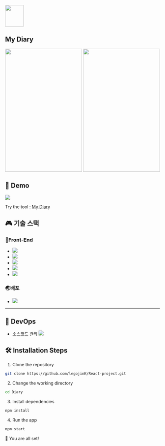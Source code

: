 

 <div align="left">
    <a href="https://lego-mydiary.web.app">
       <img src="https://user-images.githubusercontent.com/95139299/190842505-cd36dbb3-b027-44fd-a867-18e208fef772.png" width="60" height="70" /> 
    </a>
   <h2>My Diary</h2>
 </div> 
<p align="left">
 <img src="https://user-images.githubusercontent.com/95139299/190850183-eab156ef-ae4d-4872-9fce-11bd9cbdcc48.png" width="250" height="400" /> 
 <img src="https://user-images.githubusercontent.com/95139299/190850715-dc7b624f-db8d-47fd-84d9-f4ca87c3b174.png" width="250" height="400" />
</p> 

## 🚀 Demo

<a href="https://lego-mydiary.web.app" >
<img src="https://img.shields.io/website?url=https%3A%2F%2Frahuldkjain.github.io%2Fgh-profile-readme-generator&logo=github&style=flat-square" />
 
</a>



Try the tool  :  [My Diary](https://lego-mydiary.web.app)



## :video_game: 기술 스택

### 🎨Front-End
<ul>
 <li><img src="https://img.shields.io/badge/JavaScript-F7DF1E?style=flat-square&logo=javascript&logoColor=black"/></li>
 <li><img src="https://img.shields.io/badge/HTML5-E34F26?style=flat-square&logo=html5&logoColor=white"/> </li>
 <li><img src="https://img.shields.io/badge/CSS3-1572B6?style=flat-square&logo=css3&logoColor=white"/></li>
 <li><img src="https://img.shields.io/badge/React-61DAFB?style=flat-square&logo=React&logoColor=black"/> </li>
 <li><img src="https://img.shields.io/badge/styled components-DB7093?style=flat-square&logo=styled-components&logoColor=white"/></li>
</ul>


### 🌏배포
  <ul>
   
   <li><img src="https://img.shields.io/badge/Firebase-FFCA28?style=flat-square&logo=firebase&logoColor=black"/></li>
  </ul>


-------------------------------------------------


## 💛 DevOps
 * 소스코드 관리  <img src="https://img.shields.io/badge/Git-F05032?style=flat-square&logo=git&logoColor=white"/>


## 🛠️ Installation Steps

1. Clone the repository
```bash
git clone https://github.com/legojinK/React-project.git
```
2. Change the working directory
```bash
cd Diary
```
3. Install dependencies
```bash
npm install
```
4. Run the app
```bash
npm start
```
🌟 You are all set!


